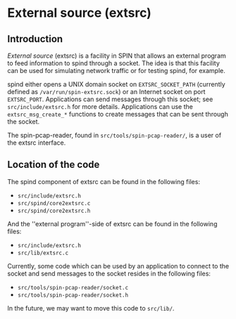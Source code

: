 # External source (extsrc)

## Introduction

*External source* (extsrc) is a facility in SPIN that allows
an external program to feed information to spind through a socket.
The idea is that this facility can be used for simulating network traffic
or for testing spind, for example.

spind either opens a UNIX domain socket on `EXTSRC_SOCKET_PATH`
(currently defined as `/var/run/spin-extsrc.sock`)
or an Internet socket on port `EXTSRC_PORT`.
Applications can send messages through this socket;
see `src/include/extsrc.h` for more details.
Applications can use the `extsrc_msg_create_*` functions to create messages
that can be sent through the socket.

The spin-pcap-reader,
found in `src/tools/spin-pcap-reader/`,
is a user of the extsrc interface.

## Location of the code

The spind component of extsrc can be found in the following files:

- `src/include/extsrc.h`
- `src/spind/core2extsrc.c`
- `src/spind/core2extsrc.h`

And the ''external program''-side of extsrc can be found in the following files:

- `src/include/extsrc.h`
- `src/lib/extsrc.c`

Currently, some code which can be used by an application to connect to the
socket and send messages to the socket resides in the following files:

- `src/tools/spin-pcap-reader/socket.c`
- `src/tools/spin-pcap-reader/socket.h`

In the future,
we may want to move this code to `src/lib/`.

